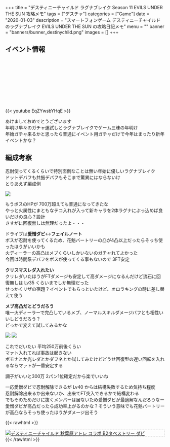 +++
title = "デスティニーチャイルド ラグナブレイク Season 11 EVILS UNDER THE SUN 攻略メモ"
tags = ["デスチャ"]
categories = ["Game"]
date = "2020-01-03"
description = "スマートフォンゲーム デスティニーチャイルドのラグナブレイク EVILS UNDER THE SUN の攻略日記メモ"
menu = ""
banner = "banners/bunner_destinychild.png"
images = []
+++

<!--more-->

## イベント情報
<div class="iframely-embed"><div class="iframely-responsive" style="height: 140px; padding-bottom: 0;"><a href="http://destiny-child-blog.line.me/archives/22766061.html" data-iframely-url="//cdn.iframe.ly/kYPIcY5?iframe=card-small"></a></div></div><script async src="//cdn.iframe.ly/embed.js" charset="utf-8"></script>  

{{< youtube EqZYwsbYHqE >}}

あけましておめでとうございます  
年明け早々のガチャ運試しとラグナブレイクでゲーム三昧の年明け  
年始ガチャ来るかと思ったら普通にイベント用ガチャだけで今年はまったり新年イベントかな？  

## 編成考察
忍耐使ってくるくらいで特別面倒なことは無い年始に優しいラグナブレイク  
ドットデバフも共振デバフもそこまで驚異にはならないけ  
とりあえず編成例  

<img src="/images/2019/destiny-child-lb/descha-12-1.png" />  

もうボスのHPが 700万超えても普通になってきたな  
やっと火属性にまともなテコ入れが入って新キャラを2体ラグナにぶっ込めば良いだけの良心？設計  
さすがに回復無しは無理だったよ・・・  

ドライブは**愛憎ダビ**↔**フェイルノート**  
ボスが忍耐を使ってくるため、花魁バートリーの凸が4凸以上だったらそっち使ったほうがいいかも  
火ディーラーの高凸はメブくらいしかいないのガチャれてよかった  
今回は時間系デバフをボスが使ってくる事もないので 3FT安定  

**<i class="far fa-question-circle"></i> クリスマスレダ入れたい**  
クリレダいたほうがFTダメージも安定して高ダメージになるんだけど流石に回復無しは Lv35 くらいまでしか無理だった  
せっかくリザの宿題？イベントでもらっといたけど、オロラキングの時に差し替えて使う  

**<i class="far fa-question-circle"></i> メブ高凸だとどうだろう**  
唯一火ディーラーで完凸しているメブ、ノーマルスキルダメージバフとも相性いいしどうだろう？  
どっかで変えて試してみるかな  

<img src="/images/2019/destiny-child-lb/descha-12-2.png" />  
<img src="/images/2019/destiny-child-lb/descha-12-3.png" />  

これでだいたい 平均250万前後くらい  
マァト入れてれば事故は起きない  
ポモナとか光レダとかダフネとか試してみたけどどうせ回復型の遅い回転を入れるならマァトが一番安定する  

調子がいいと300万 2パン1位確定だから楽でいいね  

一応愛憎ダビで忍耐解除できるが Lv40 からは結構失敗するため気持ち程度  
忍耐解除出来るか出来ないか、出来てFT突入できるかで結構変わる  
でもそのためだけに抜くメンバーは居ないため愛憎ダビが最適解なんだろうなー  
愛憎ダビが高凸だったら成功率上がるのかな？そういう意味でも花魁バートリーが高凸ならそっち使ったほうがダメージ出そう  

{{< rawhtml >}}
<div style="border: dashed 1px #ccc;">
<a href="http://www.amazon.co.jp/exec/obidos/ASIN/B07H3319GX/sinokyoufu-22/ref=nosim/" name="amazletlink" target="_blank"><img src="https://images-fe.ssl-images-amazon.com/images/I/51MxXwUpZWL._SL160_.jpg" alt="デスティニーチャイルド 秋葉原アトレ コラボ B2タペストリー ダビ" style="border: none;" /></a>
</div>
{{< /rawhtml >}}

